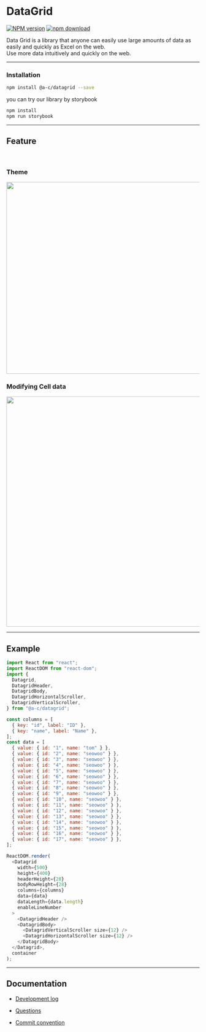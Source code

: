 # DataGrid

[![NPM version][npm-image]][npm-url] [![npm download][download-image]][download-url]

[npm-image]: https://img.shields.io/npm/v/@a-c/datagrid
[npm-url]: https://www.npmjs.com/package/@a-c/datagrid
[download-image]: https://img.shields.io/npm/dw/@a-c/datagrid
[download-url]: https://www.npmjs.com/package/@a-c/datagrid

Data Grid is a library that anyone can easily use large amounts of data as easily and quickly as Excel on the web.
<br/>
Use more data intuitively and quickly on the web.

<hr />

### Installation

```bash
npm install @a-c/datagrid --save
```

you can try our library by storybook

```bash
npm install
npm run storybook
```

<hr />

## Feature

<br />

### **Theme**

<img src="https://user-images.githubusercontent.com/62472550/143468529-b675483b-e7b2-4667-a740-a861507c033f.gif" width="650" height="500">

<br />

### **Modifying Cell data**

<img src="https://user-images.githubusercontent.com/62472550/143468577-5e0d17b3-f2c6-4b43-a1fa-315efc563226.gif" width="550" height="600">

<hr />

## Example

```js
import React from "react";
import ReactDOM from "react-dom";
import {
  Datagrid,
  DatagridHeader,
  DatagridBody,
  DatagridHorizontalScroller,
  DatagridVerticalScroller,
} from "@a-c/datagrid";

const columns = [
  { key: "id", label: "ID" },
  { key: "name", label: "Name" },
];
const data = [
  { value: { id: "1", name: "tom" } },
  { value: { id: "2", name: "seowoo" } },
  { value: { id: "3", name: "seowoo" } },
  { value: { id: "4", name: "seowoo" } },
  { value: { id: "5", name: "seowoo" } },
  { value: { id: "6", name: "seowoo" } },
  { value: { id: "7", name: "seowoo" } },
  { value: { id: "8", name: "seowoo" } },
  { value: { id: "9", name: "seowoo" } },
  { value: { id: "10", name: "seowoo" } },
  { value: { id: "11", name: "seowoo" } },
  { value: { id: "12", name: "seowoo" } },
  { value: { id: "13", name: "seowoo" } },
  { value: { id: "14", name: "seowoo" } },
  { value: { id: "15", name: "seowoo" } },
  { value: { id: "16", name: "seowoo" } },
  { value: { id: "17", name: "seowoo" } },
];

ReactDOM.render(
  <Datagrid
    width={500}
    height={400}
    headerHeight={28}
    bodyRowHeight={28}
    columns={columns}
    data={data}
    dataLength={data.length}
    enableLineNumber
  >
    <DatagridHeader />
    <DatagridBody>
      <DatagridVerticalScroller size={12} />
      <DatagridHorizontalScroller size={12} />
    </DatagridBody>
  </Datagrid>,
  container
);
```

<hr />

## Documentation

- [Development log](https://medium.com/chequer/react-datagrid-component-%EC%A0%9C%EC%9E%91%EA%B8%B0-with-es6-typescript-4efcbfe1b442)

- [Questions][id]

[id]: asroq7434@gmail.com "문의사항"

- [Commit convention](https://www.notion.so/git-commit-convention-54cf3d86e53840c9b8613df73d067267)
